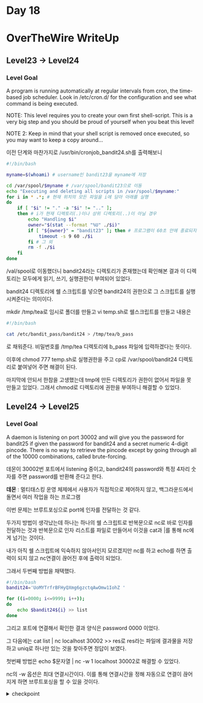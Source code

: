 # Day 18
# OverTheWire WriteUp
## Level23 -> Level24
### Level Goal
A program is running automatically at regular intervals from cron, the time-based job scheduler. Look in /etc/cron.d/ for the configuration and see what command is being executed.

NOTE: This level requires you to create your own first shell-script. This is a very big step and you should be proud of yourself when you beat this level!

NOTE 2: Keep in mind that your shell script is removed once executed, so you may want to keep a copy around…

이전 단계와 마찬가지로 /usr/bin/cronjob_bandit24.sh를 출력해보니

```sh
#!/bin/bash

myname=$(whoami) # username인 bandit23을 myname에 저장

cd /var/spool/$myname # /var/spool/bandit23으로 이동
echo "Executing and deleting all scripts in /var/spool/$myname:"
for i in * .*; # 현재 위치의 모든 파일을 i에 담아 아래를 실행
do
    if [ "$i" != "." -a "$i" != ".." ];
    then # i가 현재 디렉토리(.)이나 상위 디렉토리(..)이 아닐 경우
        echo "Handling $i"
        owner="$(stat --format "%U" ./$i)"
        if [ "${owner}" = "bandit23" ]; then # 프로그램이 60초 안에 종료되지 않으면 종료시킴
            timeout -s 9 60 ./$i
        fi # 그 외
        rm -f ./$i
    fi
done
```
/val/spool로 이동했더니 bandit24라는 디렉토리가 존재했는데 확인해본 결과 이 디렉토리는 모두에게 읽기, 쓰기, 실행권한이 부여되어 있었다.

bandit24 디렉토리에 쉘 스크립트를 넣으면 bandit24의 권한으로 그 스크립트를 실행시켜준다는 의미이다.

mkdir /tmp/tea로 임시로 폴더를 만들고 vi temp.sh로 쉘스크립트를 만들고 내용은
```sh
#!/bin/bash

cat /etc/bandit_pass/bandit24 > /tmp/tea/b_pass
```
로 채워준다. 비밀번호를 /tmp/tea 디렉토리에 b_pass 파일에 입력하겠다는 뜻이다.

이후에 chmod 777 temp.sh로 실행권한을 주고 cp로 /var/spool/bandit24 디렉토리로 붙여넣어 주면 해결이 된다.

마지막에 안되서 한참을 고생했는데 tmp에 만든 디렉토리가 권한이 없어서 파일을 못 만들고 있었다. 그래서 chmod로 디렉토리에 권한을 부여하니 해결할 수 있었다.

## Level24 -> Level25
### Level Goal
A daemon is listening on port 30002 and will give you the password for bandit25 if given the password for bandit24 and a secret numeric 4-digit pincode. There is no way to retrieve the pincode except by going through all of the 10000 combinations, called brute-forcing.

데몬이 30002번 포트에서 listening 중이고, bandit24의 password와 특정 4자리 숫자를 주면 password를 반환해 준다고 한다. 

**데몬** : 멀티태스킹 운영 체제에서 사용자가 직접적으로 제어하지 않고, 백그라운드에서 돌면서 여러 작업을 하는 프로그램

이번 문제는 브루트포싱으로 port에 인자를 전달하는 것 같다.

두가지 방법이 생각났는데 하나는 하나의 쉘 스크립트로 반복문으로 nc로 바로 인자를 전달하는 것과 반복문으로 인자 리스트를 파일로 만들어서 이것을 cat과 |를 통해 nc에게 넘기는 것이다.

내가 아직 쉘 스크립트에 익숙하지 않아서인지 모르겠지만 nc를 하고 echo를 하면 출력이 되지 않고 nc연결이 끊어진 후에 출력이 되었다.

그래서 두번째 방법을 채택했다.
```sh
#!/bin/bash
bandit24='UoMYTrfrBFHyQXmg6gzctqAwOmw1IohZ '

for ((i=0000; i<=9999; i++));
do
    echo $bandit24${i} >> list
done
```

그리고 포트에 연결해서 확인한 결과 양식은 password 0000 이었다.

그 다음에는 cat list | nc localhost 30002 >> res로 res라는 파일에 결과물을 저장하고 uniq로 하나만 있는 것을 찾아주면 정답이 보였다.

첫번째 방법은 echo $문자열 | nc -w 1 localhost 30002로 해결할 수 있었다.

nc의 -w 옵션은 최대 연결시간이다. 이를 통해 연결시간을 정해 자동으로 연결이 끊어지게 하면 브루트포싱을 할 수 있을 것이다.

<details>
<summary>checkpoint</summary>
<div markdown='1'>
uNG9O58gUE7snukf3bvZ0rxhtnjzSGzG
</div>
</details>